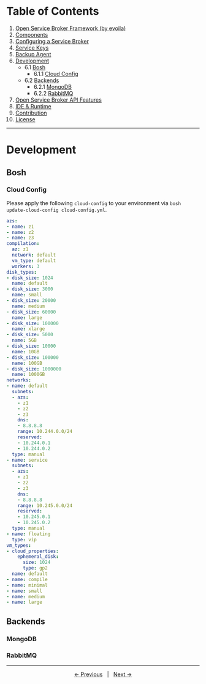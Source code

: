 # Table of Contents

1. [Open Service Broker Framework (by evoila)](../README.md)
2. [Components](components.md)
3. [Configuring a Service Broker](configure-service-broker.md)
4. [Service Keys](service-keys.md)
5. [Backup Agent](backup-agent.md)
6. [Development](#development)
    * 6.1 [Bosh](#bosh)
      * 6.1.1 [Cloud Config](#cloud-config)
    * 6.2 [Backends](#backends)
      * 6.2.1 [MongoDB](#mongodb)
      * 6.2.2 [RabbitMQ](#rabbitmq)
7. [Open Service Broker API Features](osb-features.md)
8. [IDE & Runtime](ide-runtime.md)
9. [Contribution](contribution.md)
10. [License](license.md)
---

# Development

## Bosh

### Cloud Config
Please apply the following `cloud-config` to your environment via `bosh update-cloud-config cloud-config.yml`.

```yaml
azs:
- name: z1
- name: z2
- name: z3
compilation:
  az: z1
  network: default
  vm_type: default
  workers: 3
disk_types:
- disk_size: 1024
  name: default
- disk_size: 3000
  name: small
- disk_size: 20000
  name: medium
- disk_size: 60000
  name: large
- disk_size: 100000
  name: xlarge
- disk_size: 5000
  name: 5GB
- disk_size: 10000
  name: 10GB
- disk_size: 100000
  name: 100GB
- disk_size: 1000000
  name: 1000GB
networks:
- name: default
  subnets:
  - azs:
    - z1
    - z2
    - z3
    dns:
    - 8.8.8.8
    range: 10.244.0.0/24
    reserved:
    - 10.244.0.1
    - 10.244.0.2
  type: manual
- name: service
  subnets:
  - azs:
    - z1
    - z2
    - z3
    dns:
    - 8.8.8.8
    range: 10.245.0.0/24
    reserved:
    - 10.245.0.1
    - 10.245.0.2
  type: manual
- name: floating
  type: vip
vm_types:
- cloud_properties:
    ephemeral_disk:
      size: 1024
      type: gp2
  name: default
- name: compile
- name: minimal
- name: small
- name: medium
- name: large
```

## Backends
### MongoDB
### RabbitMQ

--- 

<p align="center">
    <span ><a href="backup-agent.md"><- Previous</a></span>
	    <span>&nbsp; | &nbsp;</span> 
    <span><a href="osb-api-features.md">Next -></a></span>
</p>
